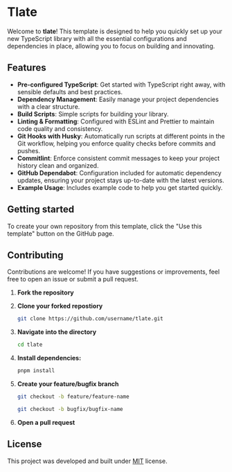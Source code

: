 # Tlate

Welcome to **tlate**! This template is designed to help you quickly set up your new TypeScript library with all the essential configurations and dependencies in place, allowing you to focus on building and innovating.

## Features

- **Pre-configured TypeScript**: Get started with TypeScript right away, with sensible defaults and best practices.
- **Dependency Management**: Easily manage your project dependencies with a clear structure.
- **Build Scripts**: Simple scripts for building your library.
- **Linting & Formatting**: Configured with ESLint and Prettier to maintain code quality and consistency.
- **Git Hooks with Husky**: Automatically run scripts at different points in the Git workflow, helping you enforce quality checks before commits and pushes.
- **Commitlint**: Enforce consistent commit messages to keep your project history clean and organized.
- **GitHub Dependabot**: Configuration included for automatic dependency updates, ensuring your project stays up-to-date with the latest versions.
- **Example Usage**: Includes example code to help you get started quickly.

## Getting started

To create your own repository from this template, click the "Use this template" button on the GitHub page.

## Contributing

Contributions are welcome! If you have suggestions or improvements, feel free to open an issue or submit a pull request.

1. **Fork the repository**

2. **Clone your forked repostiory**

   ```bash
   git clone https://github.com/username/tlate.git
   ```

3. **Navigate into the directory**

   ```bash
   cd tlate
   ```

4. **Install dependencies:**

   ```bash
   pnpm install
   ```

5. **Create your feature/bugfix branch**

   ```bash
   git checkout -b feature/feature-name

   git checkout -b bugfix/bugfix-name
   ```

6. **Open a pull request**

## License

This project was developed and built under [MIT](LICENSE) license.
